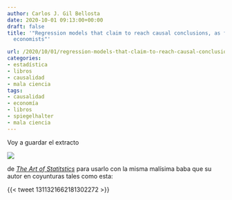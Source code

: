 ```yaml
---
author: Carlos J. Gil Bellosta
date: 2020-10-01 09:13:00+00:00
draft: false
title: '"Regression models that claim to reach causal conclusions, as favoured by
  economists"'

url: /2020/10/01/regression-models-that-claim-to-reach-causal-conclusions-as-favoured-by-economists/
categories:
- estadística
- libros
- causalidad
- mala ciencia
tags:
- causalidad
- economía
- libros
- spiegelhalter
- mala ciencia
---
```


Voy a guardar el extracto

![](/wp-uploads/2020/09/modelling_strategies.png)

de [_The Art of Statitstics_](https://dspiegel29.github.io/ArtofStatistics/) para usarlo con la misma malísima baba que su autor en coyunturas tales como esta:

{{< tweet 1311321662181302272 >}}
